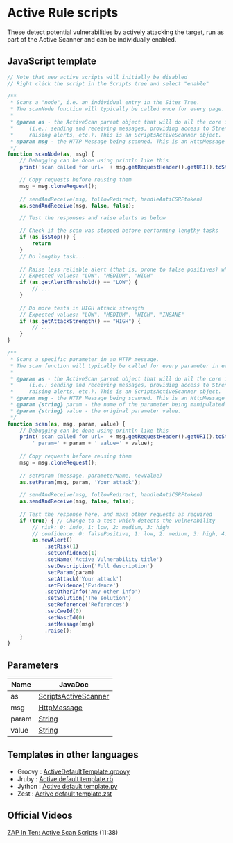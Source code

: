 Active Rule scripts
===================

These detect potential vulnerabilities by actively attacking the target, run as part of the Active Scanner and can be individually enabled.

## JavaScript template

```JavaScript
// Note that new active scripts will initially be disabled
// Right click the script in the Scripts tree and select "enable"  

/**
 * Scans a "node", i.e. an individual entry in the Sites Tree.
 * The scanNode function will typically be called once for every page. 
 * 
 * @param as - the ActiveScan parent object that will do all the core interface tasks 
 *     (i.e.: sending and receiving messages, providing access to Strength and Threshold settings,
 *     raising alerts, etc.). This is an ScriptsActiveScanner object.
 * @param msg - the HTTP Message being scanned. This is an HttpMessage object.
 */
function scanNode(as, msg) {
	// Debugging can be done using println like this
	print('scan called for url=' + msg.getRequestHeader().getURI().toString());

	// Copy requests before reusing them
	msg = msg.cloneRequest();
	
	// sendAndReceive(msg, followRedirect, handleAntiCSRFtoken)
	as.sendAndReceive(msg, false, false);

	// Test the responses and raise alerts as below

	// Check if the scan was stopped before performing lengthy tasks
	if (as.isStop()) {
		return
	}
	// Do lengthy task...
	
	// Raise less reliable alert (that is, prone to false positives) when in LOW alert threshold
	// Expected values: "LOW", "MEDIUM", "HIGH"
	if (as.getAlertThreshold() == "LOW") {
		// ...
	}
	
	// Do more tests in HIGH attack strength
	// Expected values: "LOW", "MEDIUM", "HIGH", "INSANE"
	if (as.getAttackStrength() == "HIGH") {
		// ...
	}
}

/**
 * Scans a specific parameter in an HTTP message.
 * The scan function will typically be called for every parameter in every URL and Form for every page.
 * 
 * @param as - the ActiveScan parent object that will do all the core interface tasks 
 *     (i.e.: sending and receiving messages, providing access to Strength and Threshold settings,
 *     raising alerts, etc.). This is an ScriptsActiveScanner object.
 * @param msg - the HTTP Message being scanned. This is an HttpMessage object.
 * @param {string} param - the name of the parameter being manipulated for this test/scan.
 * @param {string} value - the original parameter value.
 */
function scan(as, msg, param, value) {
	// Debugging can be done using println like this
	print('scan called for url=' + msg.getRequestHeader().getURI().toString() + 
		' param=' + param + ' value=' + value);
	
	// Copy requests before reusing them
	msg = msg.cloneRequest();
	
	// setParam (message, parameterName, newValue)
	as.setParam(msg, param, 'Your attack');
	
	// sendAndReceive(msg, followRedirect, handleAntiCSRFtoken)
	as.sendAndReceive(msg, false, false);
	
	// Test the response here, and make other requests as required
	if (true) {	// Change to a test which detects the vulnerability
		// risk: 0: info, 1: low, 2: medium, 3: high
		// confidence: 0: falsePositive, 1: low, 2: medium, 3: high, 4: confirmed
		as.newAlert()
			.setRisk(1)
			.setConfidence(1)
			.setName('Active Vulnerability title')
			.setDescription('Full description')
			.setParam(param)
			.setAttack('Your attack')
			.setEvidence('Evidence')
			.setOtherInfo('Any other info')
			.setSolution('The solution')
			.setReference('References')
			.setCweId(0)
			.setWascId(0)
			.setMessage(msg)
			.raise();
	}
}
```

## Parameters
| Name | JavaDoc |
| --- | --- |
| as | [ScriptsActiveScanner](https://static.javadoc.io/org.zaproxy/zap/2.9.0/org/zaproxy/zap/extension/ascan/ScriptsActiveScanner.html) |
| msg | [HttpMessage](https://static.javadoc.io/org.zaproxy/zap/2.9.0/org/parosproxy/paros/network/HttpMessage.html) |
| param | [String](https://docs.oracle.com/javase/8/docs/api/java/lang/String.html) |
| value | [String](https://docs.oracle.com/javase/8/docs/api/java/lang/String.html) |

## Templates in other languages

* Groovy : [ActiveDefaultTemplate.groovy](https://github.com/zaproxy/zap-extensions/blob/main/addOns/groovy/src/main/zapHomeFiles/scripts/templates/active/ActiveDefaultTemplate.groovy)
* Jruby : [Active default template.rb](https://github.com/zaproxy/zap-extensions/blob/main/addOns/jruby/src/main/zapHomeFiles/scripts/templates/active/Active%20default%20template.rb)
* Jython : [Active default template.py](https://github.com/zaproxy/zap-extensions/blob/main/addOns/jython/src/main/zapHomeFiles/scripts/templates/active/Active%20default%20template.py)
* Zest : [Active default template.zst](https://github.com/zaproxy/zap-extensions/blob/main/addOns/zest/src/main/zapHomeFiles/scripts/templates/active/Active%20default%20template.zst)


## Official Videos

[ZAP In Ten: Active Scan Scripts](https://play.sonatype.com/watch/aEwqErXFMTYdDDQbTgnJeA) (11:38)
